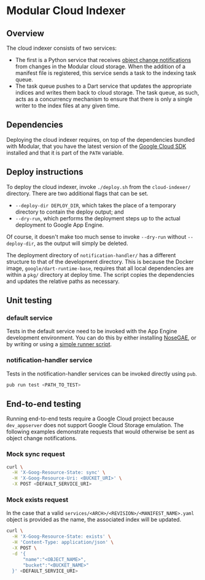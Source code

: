 # Modular Cloud Indexer

## Overview

The cloud indexer consists of two services:
- The first is a Python service that receives
[object change notifications](http://goo.gl/hNVOvx) from changes in the Modular
cloud storage. When the addition of a manifest file is registered, this service
sends a task to the indexing task queue.
- The task queue pushes to a Dart service that updates the appropriate indices
and writes them back to cloud storage. The task queue, as such, acts as a
concurrency mechanism to ensure that there is only a single writer to the index
files at any given time.

## Dependencies

Deploying the cloud indexer requires, on top of the dependencies bundled with
Modular, that you have the latest version of the
[Google Cloud SDK](https://cloud.google.com/sdk/) installed and that it is part
of the `PATH` variable.

## Deploy instructions

To deploy the cloud indexer, invoke `./deploy.sh` from the `cloud-indexer/`
directory. There are two additional flags that can be set.

- `--deploy-dir DEPLOY_DIR`, which takes the place of a temporary directory to
contain the deploy output; and
- `--dry-run`, which performs the deployment steps up to the actual deployment
to Google App Engine.

Of course, it doesn't make too much sense to invoke `--dry-run` without
`--deploy-dir`, as the output will simply be deleted.

The deployment directory of `notification-handler/` has a different structure to
that of the development directory. This is because the Docker image,
`google/dart-runtime-base`, requires that all local dependencies are within a
`pkg/` directory at deploy time. The script copies the dependencies and updates
the relative paths as necessary.

## Unit testing

### default service

Tests in the default service need to be invoked with the App Engine development
environment. You can do this by either installing
[NoseGAE](https://github.com/Trii/NoseGAE), or by writing or using a
[simple runner script](http://goo.gl/WtSQ3K).

### notification-handler service

Tests in the notification-handler services can be invoked directly using `pub`.

```sh
pub run test <PATH_TO_TEST>
```

## End-to-end testing

Running end-to-end tests require a Google Cloud project because `dev_appserver`
does not support Google Cloud Storage emulation. The following examples
demonstrate requests that would otherwise be sent as object change
notifications.

### Mock sync request

```sh
curl \
  -H 'X-Goog-Resource-State: sync' \
  -H 'X-Goog-Resource-Uri: <BUCKET_URI>' \
  -X POST <DEFAULT_SERVICE_URI>
```

### Mock exists request

In the case that a valid `services/<ARCH>/<REVISION>/<MANIFEST_NAME>.yaml`
object is provided as the name, the associated index will be updated.

```sh
curl \
  -H 'X-Goog-Resource-State: exists' \
  -H 'Content-Type: application/json' \
  -X POST \
  -d '{
      "name":"<OBJECT_NAME>",
      "bucket":"<BUCKET_NAME>"
  }' <DEFAULT_SERVICE_URI>
```
